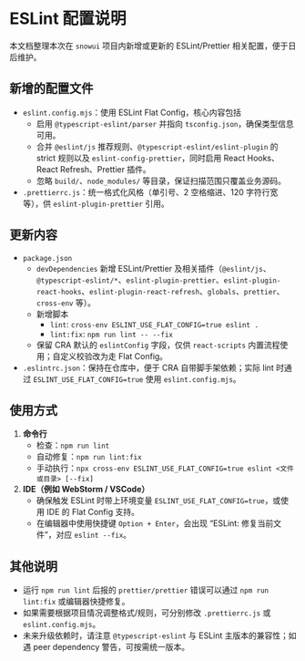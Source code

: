 # ESLint 配置说明

本文档整理本次在 `snowui` 项目内新增或更新的 ESLint/Prettier 相关配置，便于日后维护。

## 新增的配置文件

- `eslint.config.mjs`：使用 ESLint Flat Config，核心内容包括
  - 启用 `@typescript-eslint/parser` 并指向 `tsconfig.json`，确保类型信息可用。
  - 合并 `@eslint/js` 推荐规则、`@typescript-eslint/eslint-plugin` 的 strict 规则以及 `eslint-config-prettier`，同时启用 React Hooks、React Refresh、Prettier 插件。
  - 忽略 `build/`、`node_modules/` 等目录，保证扫描范围只覆盖业务源码。
- `.prettierrc.js`：统一格式化风格（单引号、2 空格缩进、120 字符行宽等），供 `eslint-plugin-prettier` 引用。

## 更新内容

- `package.json`
  - `devDependencies` 新增 ESLint/Prettier 及相关插件（`@eslint/js`、`@typescript-eslint/*`、`eslint-plugin-prettier`、`eslint-plugin-react-hooks`、`eslint-plugin-react-refresh`、`globals`、`prettier`、`cross-env` 等）。
  - 新增脚本
    - `lint`: `cross-env ESLINT_USE_FLAT_CONFIG=true eslint .`
    - `lint:fix`: `npm run lint -- --fix`
  - 保留 CRA 默认的 `eslintConfig` 字段，仅供 `react-scripts` 内置流程使用；自定义校验改为走 Flat Config。
- `.eslintrc.json`：保持在仓库中，便于 CRA 自带脚手架依赖；实际 lint 时通过 `ESLINT_USE_FLAT_CONFIG=true` 使用 `eslint.config.mjs`。

## 使用方式

1. **命令行**
   - 检查：`npm run lint`
   - 自动修复：`npm run lint:fix`
   - 手动执行：`npx cross-env ESLINT_USE_FLAT_CONFIG=true eslint <文件或目录> [--fix]`
2. **IDE（例如 WebStorm / VSCode）**
   - 确保触发 ESLint 时带上环境变量 `ESLINT_USE_FLAT_CONFIG=true`，或使用 IDE 的 Flat Config 支持。
   - 在编辑器中使用快捷键 `Option + Enter`，会出现 “ESLint: 修复当前文件”，对应 `eslint --fix`。

## 其他说明

- 运行 `npm run lint` 后报的 `prettier/prettier` 错误可以通过 `npm run lint:fix` 或编辑器快捷修复。
- 如果需要根据项目情况调整格式/规则，可分别修改 `.prettierrc.js` 或 `eslint.config.mjs`。
- 未来升级依赖时，请注意 `@typescript-eslint` 与 ESLint 主版本的兼容性；如遇 peer dependency 警告，可按需统一版本。
